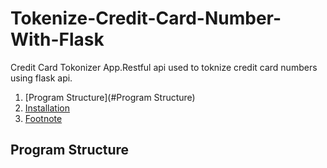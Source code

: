 # Tokenize-Credit-Card-Number-With-Flask
Credit Card Tokonizer App.Restful api used to toknize credit card numbers using flask api.
1. [Program Structure](#Program Structure)  
2. [Installation](#Installation)
3. [Footnote](#footnote)

## Program Structure
